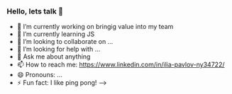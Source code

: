 ### Hello, lets talk 👋

- 🔭 I’m currently working on bringig value into my team
- 🌱 I’m currently learning JS
- 👯 I’m looking to collaborate on ...
- 🤔 I’m looking for help with ...
- 💬 Ask me about anything
- 📫 How to reach me: https://www.linkedin.com/in/ilia-pavlov-ny34722/
- 😄 Pronouns: ...
- ⚡ Fun fact: I like ping pong!
-->
